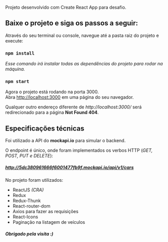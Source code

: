 Projeto desenvolvido com Create React App para desafio.

## Baixe o projeto e siga os passos a seguir:

Através do seu terminal ou console, navegue até a pasta raiz do projeto e execute:

### `npm install`

*Esse comando irá instalar todas as dependências do projeto para rodar na máquina.*

### `npm start`

Agora o projeto está rodando na porta 3000.<br />
Abra [http://localhost:3000](http://localhost:3000) em uma página do seu navegador.

Qualquer outro endereço diferente de *http://localhost:3000/*  será redirecionado para a página **Not Found 404**.

## Especificações técnicas

Foi utilizado a API do **mockapi.io** para simular o backend.

O endpoint é único, onde foram implementados os verbos HTTP (*GET, POST, PUT e DELETE*):

##### http://5dc380961666f6001477fb9f.mockapi.io/api/v1/cars

No projeto foram utilizados:
- ReactJS *(CRA)*
- Redux
- Redux-Thunk
- React-router-dom
- Axios para fazer as requisições
- React-Icons
- Paginação na listagem de veículos


##### Obrigado pela visita :)